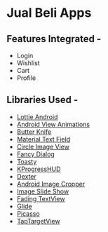 # Jual Beli Apps

## Features Integrated -
- Login
- Wishlist
- Cart
- Profile


## Libraries Used -
- [Lottie Android](https://github.com/airbnb/lottie-android)
- [Android View Animations](https://github.com/daimajia/AndroidViewAnimations)
- [Butter Knife](https://github.com/JakeWharton/butterknife)
- [Material Text Field](https://github.com/florent37/MaterialTextField)
- [Circle Image View](https://github.com/hdodenhof/CircleImageView)
- [Fancy Dialog](https://github.com/geniusforapp/fancyDialog)
- [Toasty](https://github.com/GrenderG/Toasty)
- [KProgressHUD](https://github.com/Kaopiz/KProgressHUD)
- [Dexter](https://github.com/Karumi/Dexter)
- [Android Image Cropper](https://github.com/ArthurHub/Android-Image-Cropper)
- [Image Slide Show](https://github.com/denzcoskun/ImageSlideshow)
- [Fading TextView](https://github.com/rosenpin/fading-text-view)
- [Glide](https://github.com/bumptech/glide)
- [Picasso](https://github.com/square/picasso)
- [TapTargetView](https://github.com/KeepSafe/TapTargetView)
